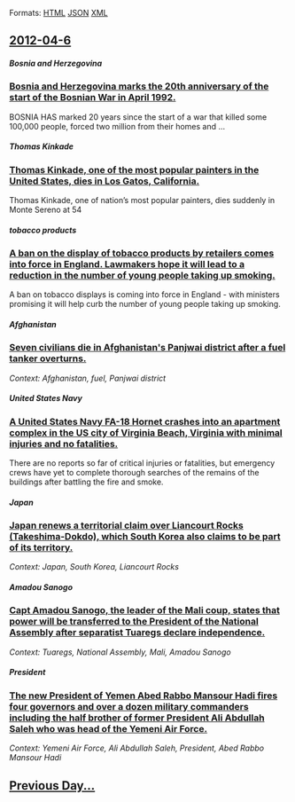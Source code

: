 
Formats: [HTML](2012/04/6/index.html)  [JSON](2012/04/6/index.json)  [XML](2012/04/6/index.xml)  

## [2012-04-6](/news/2012/04/6/index.md)

##### Bosnia and Herzegovina
### [Bosnia and Herzegovina marks the 20th anniversary of the start of the Bosnian War in April 1992. ](/news/2012/04/6/bosnia-and-herzegovina-marks-the-20th-anniversary-of-the-start-of-the-bosnian-war-in-april-1992.md)
BOSNIA HAS marked 20 years since the start of a war that killed some 100,000 people, forced two million from their homes and &hellip;

##### Thomas Kinkade
### [Thomas Kinkade, one of the most popular painters in the United States, dies in Los Gatos, California. ](/news/2012/04/6/thomas-kinkade-one-of-the-most-popular-painters-in-the-united-states-dies-in-los-gatos-california.md)
Thomas Kinkade, one of nation&#8217;s most popular painters, dies suddenly in Monte Sereno at 54

##### tobacco products
### [A ban on the display of tobacco products by retailers comes into force in England. Lawmakers hope it will lead to a reduction in the number of young people taking up smoking. ](/news/2012/04/6/a-ban-on-the-display-of-tobacco-products-by-retailers-comes-into-force-in-england-lawmakers-hope-it-will-lead-to-a-reduction-in-the-number.md)
A ban on tobacco displays is coming into force in England - with ministers promising it will help curb the number of young people taking up smoking.

##### Afghanistan
### [Seven civilians die in Afghanistan's Panjwai district after a fuel tanker overturns. ](/news/2012/04/6/seven-civilians-die-in-afghanistan-s-panjwai-district-after-a-fuel-tanker-overturns.md)
_Context: Afghanistan, fuel, Panjwai district_

##### United States Navy
### [A United States Navy FA-18 Hornet crashes into an apartment complex in the US city of Virginia Beach, Virginia with minimal injuries and no fatalities. ](/news/2012/04/6/a-united-states-navy-fa-18-hornet-crashes-into-an-apartment-complex-in-the-us-city-of-virginia-beach-virginia-with-minimal-injuries-and-no.md)
There are no reports so far of critical injuries or fatalities, but emergency crews have yet to complete thorough searches of the remains of the buildings after battling the fire and smoke.

##### Japan
### [Japan renews a territorial claim over Liancourt Rocks (Takeshima-Dokdo), which South Korea also claims to be part of its territory. ](/news/2012/04/6/japan-renews-a-territorial-claim-over-liancourt-rocks-takeshima-dokdo-which-south-korea-also-claims-to-be-part-of-its-territory.md)
_Context: Japan, South Korea, Liancourt Rocks_

##### Amadou Sanogo
### [Capt Amadou Sanogo, the leader of the Mali coup, states that power will be transferred to the President of the National Assembly after separatist Tuaregs declare independence. ](/news/2012/04/6/capt-amadou-sanogo-the-leader-of-the-mali-coup-states-that-power-will-be-transferred-to-the-president-of-the-national-assembly-after-separ.md)
_Context: Tuaregs, National Assembly, Mali, Amadou Sanogo_

##### President
### [The new President of Yemen Abed Rabbo Mansour Hadi fires four governors and over a dozen military commanders including the half brother of former President Ali Abdullah Saleh who was head of the Yemeni Air Force. ](/news/2012/04/6/the-new-president-of-yemen-abed-rabbo-mansour-hadi-fires-four-governors-and-over-a-dozen-military-commanders-including-the-half-brother-of-f.md)
_Context: Yemeni Air Force, Ali Abdullah Saleh, President, Abed Rabbo Mansour Hadi_

## [Previous Day...](/news/2012/04/5/index.md)

